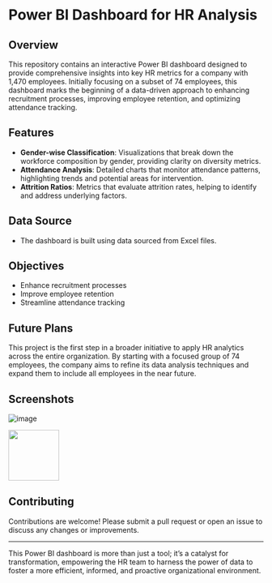 # Power BI Dashboard for HR Analysis

## Overview

This repository contains an interactive Power BI dashboard designed to provide comprehensive insights into key HR metrics for a company with 1,470 employees. Initially focusing on a subset of 74 employees, this dashboard marks the beginning of a data-driven approach to enhancing recruitment processes, improving employee retention, and optimizing attendance tracking.

## Features

- **Gender-wise Classification**: Visualizations that break down the workforce composition by gender, providing clarity on diversity metrics.
- **Attendance Analysis**: Detailed charts that monitor attendance patterns, highlighting trends and potential areas for intervention.
- **Attrition Ratios**: Metrics that evaluate attrition rates, helping to identify and address underlying factors.

## Data Source

- The dashboard is built using data sourced from Excel files.

## Objectives

- Enhance recruitment processes
- Improve employee retention
- Streamline attendance tracking

## Future Plans

This project is the first step in a broader initiative to apply HR analytics across the entire organization. By starting with a focused group of 74 employees, the company aims to refine its data analysis techniques and expand them to include all employees in the near future.

## Screenshots

![image](https://github.com/Pranavla/HR-analysis-Dashboard/assets/86297066/20dd8e71-8b23-4ff7-bfb7-431b885c983f=250x250)

<img src="[https://your-image-url.type](https://github.com/Pranavla/HR-analysis-Dashboard/assets/86297066/20dd8e71-8b23-4ff7-bfb7-431b885c983f)" width="100" height="100">



## Contributing

Contributions are welcome! Please submit a pull request or open an issue to discuss any changes or improvements.

---

This Power BI dashboard is more than just a tool; it’s a catalyst for transformation, empowering the HR team to harness the power of data to foster a more efficient, informed, and proactive organizational environment.

